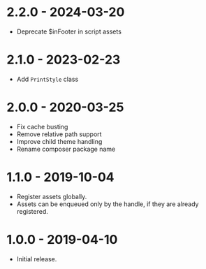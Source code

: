 # 2.2.0 - 2024-03-20

-   Deprecate $inFooter in script assets

# 2.1.0 - 2023-02-23

-   Add `PrintStyle` class

# 2.0.0 - 2020-03-25

-   Fix cache busting
-   Remove relative path support
-   Improve child theme handling
-   Rename composer package name

# 1.1.0 - 2019-10-04

-   Register assets globally.
-   Assets can be enqueued only by the handle, if they are already registered.

# 1.0.0 - 2019-04-10

-   Initial release.

